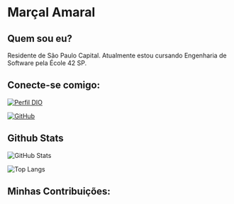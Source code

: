 # Marçal Amaral

## Quem sou eu?
   Residente de São Paulo Capital. Atualmente estou cursando Engenharia de Software pela École 42 SP.

## Conecte-se comigo:
[![Perfil DIO](https://img.shields.io/badge/-Meu%20Perfil%20na%20DIO-30A3DC?style=for-the-badge)](https://www.dio.me/users/marcal_yokogawa)

[![GitHub](https://img.shields.io/badge/GitHub-100000?style=for-the-badge&logo=github&logoColor=white)](https://github.com/MarcalAmaral)

## Github Stats

![GitHub Stats](https://github-readme-stats.vercel.app/api?username=MarcalAmaral&theme=transparent&bg_color=000&border_color=30A3DC&show_icons=true&icon_color=fff&title_color=fff&text_color=FFF)

![Top Langs](https://github-readme-stats-git-masterrstaa-rickstaa.vercel.app/api/top-langs/?username=MarcalAmaral&bg_color=000&border_color=30A3DC&title_color=fff&text_color=FFF)

## Minhas Contribuições:

